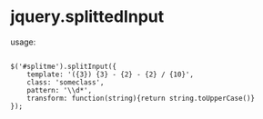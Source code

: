 jquery.splittedInput
================


usage: 

<code>
$('#splitme').splitInput({
    template: '({3}) {3} - {2} - {2} / {10}',
    class: 'someclass',
    pattern: '\\d*',
    transform: function(string){return string.toUpperCase()}
});
</code>